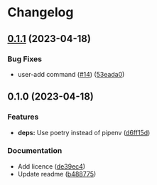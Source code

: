 # Changelog

## [0.1.1](https://github.com/thinkJD/bibli-o-mat/compare/v0.1.0...v0.1.1) (2023-04-18)


### Bug Fixes

* user-add command ([#14](https://github.com/thinkJD/bibli-o-mat/issues/14)) ([53eada0](https://github.com/thinkJD/bibli-o-mat/commit/53eada09ce32b3b682e7373577d739f01ddf140d))

## 0.1.0 (2023-04-18)


### Features

* **deps:** Use poetry instead of pipenv ([d6ff15d](https://github.com/thinkJD/bibli-o-mat/commit/d6ff15d0ab2a969008fd4120b14d46de17349243))


### Documentation

* Add licence ([de39ec4](https://github.com/thinkJD/bibli-o-mat/commit/de39ec4b0f907f629779fe46aaf1f883da5f4bb6))
* Update readme ([b488775](https://github.com/thinkJD/bibli-o-mat/commit/b4887755c2d1ec4b63d4a23468c4fd6576099f0a))
